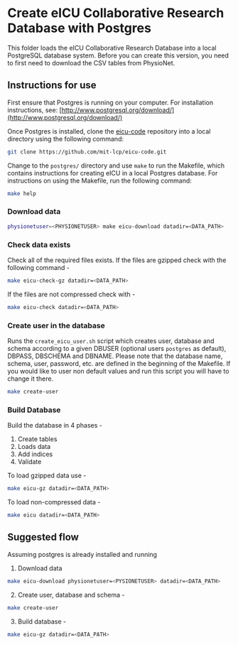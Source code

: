 # Create eICU Collaborative Research Database with Postgres

This folder loads the eICU Collaborative Research Database into a local PostgreSQL database system. Before you can create this version, you need to first need to download the CSV tables from PhysioNet.

## Instructions for use

First ensure that Postgres is running on your computer. For installation instructions, see: [http://www.postgresql.org/download/](http://www.postgresql.org/download/)

Once Postgres is installed, clone the [eicu-code](https://github.com/mit-lcp/eicu-code) repository into a local directory using the following command:

``` bash
git clone https://github.com/mit-lcp/eicu-code.git
```

Change to the ```postgres/``` directory and use ```make``` to run the Makefile, which contains instructions for creating eICU in a local Postgres database. For instructions on using the Makefile, run the following command:

``` bash
make help
```

### Download data
``` bash
physionetuser=<PHYSIONETUSER> make eicu-download datadir=<DATA_PATH>
```

### Check data exists

Check all of the required files exists.
If the files are gzipped check with the following command -
``` bash
make eicu-check-gz datadir=<DATA_PATH>
```

If the files are not compressed check with -
``` bash
make eicu-check datadir=<DATA_PATH>
```

### Create user in the database

Runs the `create_eicu_user.sh` script which creates user, database and schema according to a given DBUSER (optional users `postgres` as default), DBPASS, DBSCHEMA and DBNAME. Please note that the database name, schema, user, password, etc. are defined in the beginning of the Makefile. If you would like to user non default values and run this script you will have to change it there.

``` bash
make create-user
```

### Build Database

Build the database in 4 phases -
1. Create tables
2. Loads data
3. Add indices
4. Validate

To load gzipped data use -
``` bash
make eicu-gz datadir=<DATA_PATH>
```

To load non-compressed data -
``` bash
make eicu datadir=<DATA_PATH>
```

## Suggested flow

Assuming postgres is already installed and running

1. Download data
``` bash
make eicu-download physionetuser=<PYSIONETUSER> datadir=<DATA_PATH>
```
2. Create user, database and schema -
``` bash
make create-user
```
3. Build database -
``` bash
make eicu-gz datadir=<DATA_PATH>
```
